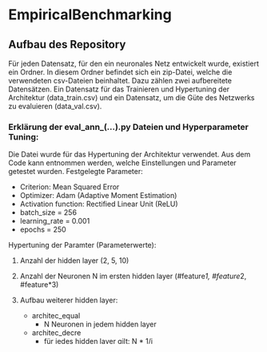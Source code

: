 # EmpiricalBenchmarking

## Aufbau des Repository
Für jeden Datensatz, für den ein neuronales Netz entwickelt wurde, existiert ein Ordner. 
In diesem Ordner befindet sich ein zip-Datei, welche die verwendeten csv-Dateien beinhaltet.
Dazu zählen zwei aufbereitete Datensätzen. 
Ein Datensatz für das Trainieren und Hypertuning der Architektur (data_train.csv) und ein Datensatz, um die Güte des Netzwerks zu evaluieren (data_val.csv).


### Erklärung der eval_ann_(...).py Dateien und Hyperparameter Tuning:
Die Datei  wurde für das Hypertuning der Architektur verwendet. Aus dem Code kann entnommen werden, welche Einstellungen und Parameter getestet wurden.
Festgelegte Parameter:
- Criterion: Mean Squared Error
- Optimizer: Adam (Adaptive Moment Estimation)
- Activation function: Rectified Linear Unit (ReLU)
- batch_size = 256
- learning_rate = 0.001
- epochs = 250


Hypertuning der Paramter (Parameterwerte):
1. Anzahl der hidden layer (2, 5, 10)

2. Anzahl der Neuronen N im ersten hidden layer (#feature*1, #feature*2, #feature*3)

3. Aufbau weiterer hidden layer:
	- architec_equal
		- N Neuronen in jedem hidden layer 
	- architec_decre
		- für jedes hidden layer gilt: N * 1/i
			- i := eins indiziertes hidden layer
				- für das erste hidden layer gilt i=1; für das zweite i=2; ...

4. Dropout layer (True, False)
	- True
		- Dropout nach input layer mit Wahrscheinlichkeit von 20%
		- Dropout nach jedem hidden layer mit Wahrscheinlichkeit von 50%
	- False: Keine dropout layer



Mit der Datei hpt_outcome.py kann die Bestimmung der final verwendeten Konfiguration nachvollzogen werden. 
Zudem werden Bilder generiert, die die logarithmierte Verlustfunktion über die Epochen darstellt.

Die Date final_ann_(...).py beinhaltet die beste Konfiguration unter den getesten. 
	Dazu speichert die Datei das trainierte NN, sodass es unmittelbar eingesetzt werden kann. 


Funktionen für das Einlesen sowie Aufbereiten der Daten befinden sich im Ordner "preparation".
